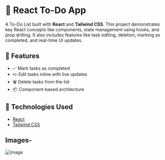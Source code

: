 # 📝 React To-Do App

A  To-Do List built with **React** and **Tailwind CSS**. This project demonstrates key React concepts like components, state management using hooks, and prop drilling. It also includes features like task editing, deletion, marking as completed, and real-time UI updates.

## 🚀 Features

- ✅ Mark tasks as completed
- ✏️ Edit tasks inline with live updates
- 🗑️ Delete tasks from the list
- 📦 Component-based architecture

## 🧩 Technologies Used

- [React](https://reactjs.org/)
- [Tailwind CSS](https://tailwindcss.com/)

## Images-

![image](https://github.com/user-attachments/assets/67a3a228-7bb8-4615-96f3-b997138552a8)

